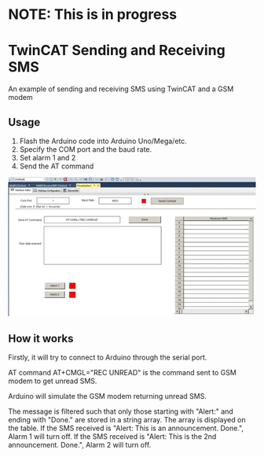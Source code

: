 # NOTE: This is in progress

# TwinCAT Sending and Receiving SMS
An example of sending and receiving SMS using TwinCAT and a GSM modem

## Usage

1. Flash the Arduino code into Arduino Uno/Mega/etc.
2. Specify the COM port and the baud rate.
3. Set alarm 1 and 2
4. Send the AT command

![alt tag](https://github.com/milk-coffee/TwinCAT_SMS/blob/master/Images/TinyTake01-12-2016-02-33-41.gif)

## How it works

Firstly, it will try to connect to Arduino through the serial port.

AT command AT+CMGL="REC UNREAD" is the command sent to GSM modem to get unread SMS.

Arduino will simulate the GSM modem returning unread SMS.

The message is filtered such that only those starting with "Alert:" and ending with "Done." are stored in a string array. The array is displayed on the table.
If the SMS received is "Alert: This is an announcement. Done.", Alarm 1 will turn off.
If the SMS received is "Alert: This is the 2nd announcement. Done.", Alarm 2 will turn off.